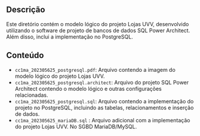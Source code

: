 ## Descrição

Este diretório contém o modelo lógico do projeto Lojas UVV, desenvolvido utilizando o software de projeto de bancos de dados SQL Power Architect. Além disso, inclui a implementação no PostgreSQL.

## Conteúdo

- `cc1ma_202305625_postgresql.pdf`: Arquivo contendo a imagem do modelo lógico do projeto Lojas UVV.
- `cc1ma_202305625_postgresql.architect`: Arquivo do projeto SQL Power Architect contendo o modelo lógico e outras configurações relacionadas.
-  `cc1ma_202305625_postgresql.sql`: Arquivo contendo a implementação do projeto no PostgreSQL, incluindo as tabelas, relacionamentos e inserção de dados.
-  `cc1ma_202305625_mariaDB.sql` : Arquivo adicional com a implementação do projeto Lojas UVV. No SGBD MariaDB/MySQL.
